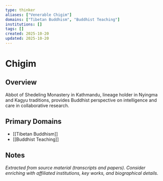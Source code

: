 ```yaml
---
type: thinker
aliases: ["Venerable Chigim"]
domains: ["Tibetan Buddhism", "Buddhist Teaching"]
institutions: []
tags: []
created: 2025-10-20
updated: 2025-10-20
---
```


# Chigim

## Overview

Abbot of Shedeling Monastery in Kathmandu, lineage holder in Nyingma and Kagyu traditions, provides Buddhist perspective on intelligence and care in collaborative research.

## Primary Domains

- [[Tibetan Buddhism]]
- [[Buddhist Teaching]]

## Notes

*Extracted from source material (transcripts and papers). Consider enriching with affiliated institutions, key works, and biographical details.*
